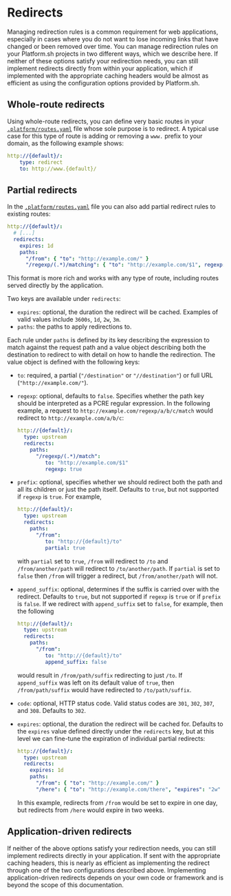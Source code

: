 # Redirects

Managing redirection rules is a common requirement for web applications,
especially in cases where you do not want to lose incoming links that have
changed or been removed over time. You can manage redirection rules on your
Platform.sh projects in two different ways, which we describe here. If neither
of these options satisfy your redirection needs, you can still implement redirects
directly from within your application, which if implemented with the appropriate caching headers
would be almost as efficient as using the configuration options provided by Platform.sh.

## Whole-route redirects

Using whole-route redirects, you can define very basic routes in your [`.platform/routes.yaml`](routes-yaml.html)
file whose sole purpose is to redirect. A typical use case for this type of route is adding or removing a `www.`
prefix to your domain, as the following example shows:

```yaml
http://{default}/:
    type: redirect
    to: http://www.{default}/
```

## Partial redirects

In the [`.platform/routes.yaml`](routes-yaml.html) file you can also add partial redirect rules
to existing routes:

```yaml
http://{default}/:
  # [...]
  redirects:
    expires: 1d
    paths:
      "/from": { "to": "http://example.com/" }
      "/regexp/(.*)/matching": { "to": "http://example.com/$1", regexp: true }
```

This format is more rich and works with any type of route, including routes served directly by the application.

Two keys are available under `redirects`:

 * `expires`: optional, the duration the redirect will be cached. Examples of valid values include `3600s`, `1d`, `2w`, `3m`.
 * `paths`: the paths to apply redirections to.

Each rule under `paths` is defined by its key describing the expression to match against the
request path and a value object describing both the destination to redirect to with
detail on how to handle the redirection. The value object is defined with the following
keys:

 * `to`: required, a partial (`"/destination"` or `"//destination"`) or full URL (`"http://example.com/"`).
 * `regexp`: optional, defaults to `false`. Specifies whether the path key should be interpreted as
   a PCRE regular expression. In the following example, a request to `http://example.com/regexp/a/b/c/match`
   would redirect to `http://example.com/a/b/c`:

   ```yaml
   http://{default}/:
     type: upstream
     redirects:
       paths:
         "/regexp/(.*)/match":
            to: "http://example.com/$1"
            regexp: true
   ```

 * `prefix`: optional, specifies whether we should redirect both the path and all its children or just the path itself. Defaults to `true`, but not supported if `regexp` is `true`. For example,

   ```yaml
   http://{default}/:
     type: upstream
     redirects:
       paths:
         "/from":
            to: "http://{default}/to"
            partial: true
   ```
   with `partial` set to `true`, `/from` will redirect to `/to` and `/from/another/path` will redirect to `/to/another/path`.
   If `partial` is set to `false` then `/from` will trigger a redirect, but `/from/another/path` will not.
 * `append_suffix`: optional, determines if the suffix is carried over with the redirect. Defaults to `true`, but not supported if `regexp` is `true` or if `prefix` is `false`.
   If we redirect with `append_suffix` set to `false`, for example, then the following

   ```yaml
   http://{default}/:
     type: upstream
     redirects:
       paths:
         "/from":
            to: "http://{default}/to"
            append_suffix: false
   ```
   would result in `/from/path/suffix` redirecting to just `/to`. If `append_suffix` was left on its default value of `true`, then `/from/path/suffix` would have redirected to `/to/path/suffix`.
 * `code`: optional, HTTP status code. Valid status codes are `301`, `302`, `307`, and `308`. Defaults to `302`.
 * `expires`: optional, the duration the redirect will be cached for. Defaults to the `expires` value defined directly under the `redirects` key, but at this level we can fine-tune the expiration of individual partial redirects:

   ```yaml
   http://{default}/:
     type: upstream
     redirects:
       expires: 1d
       paths:
         "/from": { "to": "http://example.com/" }
         "/here": { "to": "http://example.com/there", "expires": "2w" }
   ```
   In this example, redirects from `/from` would be set to expire in one day, but redirects from `/here` would
   expire in two weeks.


## Application-driven redirects

If neither of the above options satisfy your redirection needs, you can still
implement redirects directly in your application. If sent with the appropriate
caching headers, this is nearly as efficient as implementing the redirect through
one of the two configurations described above. Implementing application-driven
redirects depends on your own code or framework and is beyond the scope of this
documentation.

